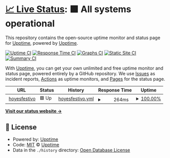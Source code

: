 # [📈 Live Status](https://upptime.github.io/upptime): <!--live status--> **🟩 All systems operational**

This repository contains the open-source uptime monitor and status page for [Upptime](https://upptime.js.org), powered by [Upptime](https://github.com/upptime/upptime).

[![Uptime CI](https://github.com/upptime/upptime/workflows/Uptime%20CI/badge.svg)](https://github.com/upptime/upptime/actions?query=workflow%3A%22Uptime+CI%22)
[![Response Time CI](https://github.com/upptime/upptime/workflows/Response%20Time%20CI/badge.svg)](https://github.com/upptime/upptime/actions?query=workflow%3A%22Response+Time+CI%22)
[![Graphs CI](https://github.com/upptime/upptime/workflows/Graphs%20CI/badge.svg)](https://github.com/upptime/upptime/actions?query=workflow%3A%22Graphs+CI%22)
[![Static Site CI](https://github.com/upptime/upptime/workflows/Static%20Site%20CI/badge.svg)](https://github.com/upptime/upptime/actions?query=workflow%3A%22Static+Site+CI%22)
[![Summary CI](https://github.com/upptime/upptime/workflows/Summary%20CI/badge.svg)](https://github.com/upptime/upptime/actions?query=workflow%3A%22Summary+CI%22)

With [Upptime](https://upptime.js.org), you can get your own unlimited and free uptime monitor and status page, powered entirely by a GitHub repository. We use [Issues](https://github.com/upptime/upptime/issues) as incident reports, [Actions](https://github.com/upptime/upptime/actions) as uptime monitors, and [Pages](https://upptime.github.io/upptime) for the status page.

<!--start: status pages-->
<!-- This summary is generated by Upptime (https://github.com/upptime/upptime) -->
<!-- Do not edit this manually, your changes will be overwritten -->
<!-- prettier-ignore -->
| URL | Status | History | Response Time | Uptime |
| --- | ------ | ------- | ------------- | ------ |
| <img alt="" src="https://icons.duckduckgo.com/ip3/hoyesfestivo.co.ico" height="13"> [hoyesfestivo](https://hoyesfestivo.co) | 🟩 Up | [hoyesfestivo.yml](https://github.com/luisuribe/laughing-meme/commits/HEAD/history/hoyesfestivo.yml) | <details><summary><img alt="Response time graph" src="./graphs/hoyesfestivo/response-time-week.png" height="20"> 264ms</summary><br><a href="https://upptime.github.io/upptime/history/hoyesfestivo"><img alt="Response time 236" src="https://img.shields.io/endpoint?url=https%3A%2F%2Fraw.githubusercontent.com%2Fluisuribe%2Flaughing-meme%2FHEAD%2Fapi%2Fhoyesfestivo%2Fresponse-time.json"></a><br><a href="https://upptime.github.io/upptime/history/hoyesfestivo"><img alt="24-hour response time 184" src="https://img.shields.io/endpoint?url=https%3A%2F%2Fraw.githubusercontent.com%2Fluisuribe%2Flaughing-meme%2FHEAD%2Fapi%2Fhoyesfestivo%2Fresponse-time-day.json"></a><br><a href="https://upptime.github.io/upptime/history/hoyesfestivo"><img alt="7-day response time 264" src="https://img.shields.io/endpoint?url=https%3A%2F%2Fraw.githubusercontent.com%2Fluisuribe%2Flaughing-meme%2FHEAD%2Fapi%2Fhoyesfestivo%2Fresponse-time-week.json"></a><br><a href="https://upptime.github.io/upptime/history/hoyesfestivo"><img alt="30-day response time 254" src="https://img.shields.io/endpoint?url=https%3A%2F%2Fraw.githubusercontent.com%2Fluisuribe%2Flaughing-meme%2FHEAD%2Fapi%2Fhoyesfestivo%2Fresponse-time-month.json"></a><br><a href="https://upptime.github.io/upptime/history/hoyesfestivo"><img alt="1-year response time 236" src="https://img.shields.io/endpoint?url=https%3A%2F%2Fraw.githubusercontent.com%2Fluisuribe%2Flaughing-meme%2FHEAD%2Fapi%2Fhoyesfestivo%2Fresponse-time-year.json"></a></details> | <details><summary><a href="https://upptime.github.io/upptime/history/hoyesfestivo">100.00%</a></summary><a href="https://upptime.github.io/upptime/history/hoyesfestivo"><img alt="All-time uptime 99.84%" src="https://img.shields.io/endpoint?url=https%3A%2F%2Fraw.githubusercontent.com%2Fluisuribe%2Flaughing-meme%2FHEAD%2Fapi%2Fhoyesfestivo%2Fuptime.json"></a><br><a href="https://upptime.github.io/upptime/history/hoyesfestivo"><img alt="24-hour uptime 100.00%" src="https://img.shields.io/endpoint?url=https%3A%2F%2Fraw.githubusercontent.com%2Fluisuribe%2Flaughing-meme%2FHEAD%2Fapi%2Fhoyesfestivo%2Fuptime-day.json"></a><br><a href="https://upptime.github.io/upptime/history/hoyesfestivo"><img alt="7-day uptime 100.00%" src="https://img.shields.io/endpoint?url=https%3A%2F%2Fraw.githubusercontent.com%2Fluisuribe%2Flaughing-meme%2FHEAD%2Fapi%2Fhoyesfestivo%2Fuptime-week.json"></a><br><a href="https://upptime.github.io/upptime/history/hoyesfestivo"><img alt="30-day uptime 100.00%" src="https://img.shields.io/endpoint?url=https%3A%2F%2Fraw.githubusercontent.com%2Fluisuribe%2Flaughing-meme%2FHEAD%2Fapi%2Fhoyesfestivo%2Fuptime-month.json"></a><br><a href="https://upptime.github.io/upptime/history/hoyesfestivo"><img alt="1-year uptime 99.84%" src="https://img.shields.io/endpoint?url=https%3A%2F%2Fraw.githubusercontent.com%2Fluisuribe%2Flaughing-meme%2FHEAD%2Fapi%2Fhoyesfestivo%2Fuptime-year.json"></a></details>

<!--end: status pages-->

[**Visit our status website →**](https://upptime.github.io/upptime)

## 📄 License

- Powered by: [Upptime](https://github.com/upptime/upptime)
- Code: [MIT](./LICENSE) © [Upptime](https://upptime.js.org)
- Data in the `./history` directory: [Open Database License](https://opendatacommons.org/licenses/odbl/1-0/)
